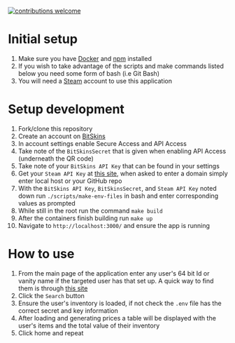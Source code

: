 [![contributions welcome](https://img.shields.io/badge/contributions-welcome-brightgreen.svg?style=flat)](https://github.com/jdtoombs/InventoryLookup/pulls)

# Initial setup
1. Make sure you have [Docker](https://docs.docker.com/desktop/) and [npm](https://www.npmjs.com/get-npm) installed
2. If you wish to take advantage of the scripts and make commands listed below you need some form of bash (i.e Git Bash)
3. You will need a [Steam](https://steamcommunity.com/) account to use this application

# Setup development 
1. Fork/clone this repository 
2. Create an account on [BitSkins](https://bitskins.com/)
3. In account settings enable Secure Access and API Access
4. Take note of the `BitSkinsSecret` that is given when enabling API Access (underneath the QR code)
5. Take note of your `BitSkins API Key` that can be found in your settings
6. Get your `Steam API Key` at [this site](https://steamcommunity.com/dev/apikey), when asked to enter a domain simply enter local host or your GitHub repo
7. With the `BitSkins API Key`, `BitSkinsSecret`, and `Steam API Key` noted down run `./scripts/make-env-files` in bash and enter corresponding values as prompted
8. While still in the root run the command `make build`
9. After the containers finish building run `make up`
10. Navigate to  `http://localhost:3000/` and ensure the app is running

# How to use 
1. From the main page of the application enter any user's 64 bit Id or vanity name if the targeted user has that set up. A quick way to find them is through [this site](https://steamid.io/lookup)
2. Click the `Search` button
3. Ensure the user's inventory is loaded, if not check the `.env` file has the correct secret and key information 
4. After loading and generating prices a table will be displayed with the user's items and the total value of their inventory
5. Click home and repeat 